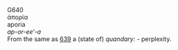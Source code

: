 G640  
ἀπορία  
aporia  
*ap-or-ee‘-a*  
From the same as [639](g0639) a (state of) *quandary:* - perplexity.  

